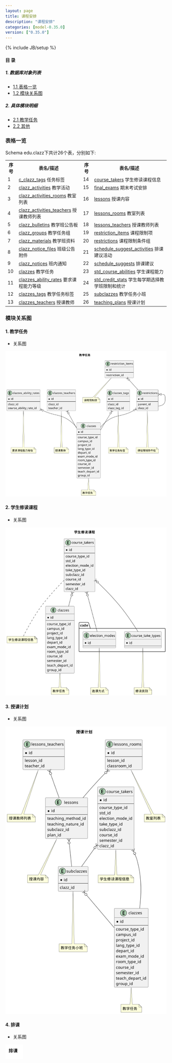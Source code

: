 ```yaml
---
layout: page
title: 课程安排 
description: "课程安排"
categories: [model-0.35.0]
version: ["0.35.0"]
---
```

{% include JB/setup %}

#### 目 录

##### 1. 数据库对象列表
  * [1.1 表格一览](index.html#表格一览)
  * [1.2 模块关系图](index.html#模块关系图)

##### 2. 具体模块明细
* [2.1 教学任务](/model/edu/clazz/clazz.html)
* [2.2 其他](/model/edu/clazz/misc.html)

### 表格一览
Schema edu.clazz下共计26个表，分别如下:

<table class="table table-bordered table-striped table-condensed">
  <tr>
    <th class="info_header text-center">序号</th>
    <th class="info_header">表名/描述</th>
    <th class="info_header text-center">序号</th>
    <th class="info_header">表名/描述</th>
  </tr>
  <tr>
    <td>1</td>
    <td><a href="/model/edu/clazz/misc.html#表格-c_clazz_tags-任务标签">c_clazz_tags</a> 任务标签</td>
    <td>14</td>
    <td><a href="/model/edu/clazz/clazz.html#表格-course_takers-学生修读课程信息">course_takers</a> 学生修读课程信息</td>
  </tr>
  <tr>
    <td>2</td>
    <td><a href="/model/edu/clazz/clazz.html#表格-clazz_activities-教学活动">clazz_activities</a> 教学活动</td>
    <td>15</td>
    <td><a href="/model/edu/clazz/misc.html#表格-final_exams-期末考试安排">final_exams</a> 期末考试安排</td>
  </tr>
  <tr>
    <td>3</td>
    <td><a href="/model/edu/clazz/clazz.html#表格-clazz_activities_rooms-教室列表">clazz_activities_rooms</a> 教室列表</td>
    <td>16</td>
    <td><a href="/model/edu/clazz/clazz.html#表格-lessons-授课内容">lessons</a> 授课内容</td>
  </tr>
  <tr>
    <td>4</td>
    <td><a href="/model/edu/clazz/clazz.html#表格-clazz_activities_teachers-授课教师列表">clazz_activities_teachers</a> 授课教师列表</td>
    <td>17</td>
    <td><a href="/model/edu/clazz/clazz.html#表格-lessons_rooms-教室列表">lessons_rooms</a> 教室列表</td>
  </tr>
  <tr>
    <td>5</td>
    <td><a href="/model/edu/clazz/clazz.html#表格-clazz_bulletins-教学班公告板">clazz_bulletins</a> 教学班公告板</td>
    <td>18</td>
    <td><a href="/model/edu/clazz/clazz.html#表格-lessons_teachers-授课教师列表">lessons_teachers</a> 授课教师列表</td>
  </tr>
  <tr>
    <td>6</td>
    <td><a href="/model/edu/clazz/clazz.html#表格-clazz_groups-教学任务组">clazz_groups</a> 教学任务组</td>
    <td>19</td>
    <td><a href="/model/edu/clazz/clazz.html#表格-restriction_items-课程限制项">restriction_items</a> 课程限制项</td>
  </tr>
  <tr>
    <td>7</td>
    <td><a href="/model/edu/clazz/clazz.html#表格-clazz_materials-教学班资料">clazz_materials</a> 教学班资料</td>
    <td>20</td>
    <td><a href="/model/edu/clazz/clazz.html#表格-restrictions-课程限制条件组">restrictions</a> 课程限制条件组</td>
  </tr>
  <tr>
    <td>8</td>
    <td><a href="/model/edu/clazz/clazz.html#表格-clazz_notice_files-班级公告附件">clazz_notice_files</a> 班级公告附件</td>
    <td>21</td>
    <td><a href="/model/edu/clazz/misc.html#表格-schedule_suggest_activities-排课建议活动">schedule_suggest_activities</a> 排课建议活动</td>
  </tr>
  <tr>
    <td>9</td>
    <td><a href="/model/edu/clazz/clazz.html#表格-clazz_notices-班内通知">clazz_notices</a> 班内通知</td>
    <td>22</td>
    <td><a href="/model/edu/clazz/misc.html#表格-schedule_suggests-排课建议">schedule_suggests</a> 排课建议</td>
  </tr>
  <tr>
    <td>10</td>
    <td><a href="/model/edu/clazz/clazz.html#表格-clazzes-教学任务">clazzes</a> 教学任务</td>
    <td>23</td>
    <td><a href="/model/edu/clazz/misc.html#表格-std_course_abilities-学生课程能力">std_course_abilities</a> 学生课程能力</td>
  </tr>
  <tr>
    <td>11</td>
    <td><a href="/model/edu/clazz/clazz.html#表格-clazzes_ability_rates-要求课程能力等级">clazzes_ability_rates</a> 要求课程能力等级</td>
    <td>24</td>
    <td><a href="/model/edu/clazz/misc.html#表格-std_credit_stats-学生每学期选择教学班限制和统计">std_credit_stats</a> 学生每学期选择教学班限制和统计</td>
  </tr>
  <tr>
    <td>12</td>
    <td><a href="/model/edu/clazz/clazz.html#表格-clazzes_tags-教学任务标签">clazzes_tags</a> 教学任务标签</td>
    <td>25</td>
    <td><a href="/model/edu/clazz/clazz.html#表格-subclazzes-教学任务小班">subclazzes</a> 教学任务小班</td>
  </tr>
  <tr>
    <td>13</td>
    <td><a href="/model/edu/clazz/clazz.html#表格-clazzes_teachers-授课教师">clazzes_teachers</a> 授课教师</td>
    <td>26</td>
    <td><a href="/model/edu/clazz/clazz.html#表格-teaching_plans-授课计划">teaching_plans</a> 授课计划</td>
  </tr>
</table>

### 模块关系图


#### 1. 教学任务
  * 关系图

![教学任务](images/clazz.png)


#### 2. 学生修读课程
  * 关系图

![学生修读课程](images/course_taker.png)


#### 3. 授课计划
  * 关系图

![授课计划](images/lesson.png)


#### 4. 排课
  * 关系图

![排课](images/session.png)


